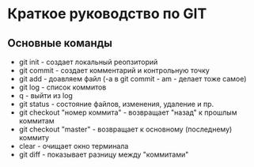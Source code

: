 # Краткое руководство по GIT
## Основные команды
* git init - создает локальный реопзиторий
* git commit - создает комментарий и контрольную точку
* git add - доавляем файл (-а в git commit - am - делает тоже самое)
* git log - список коммитов
* q - выйти из log
* git status - состояние файлов, изменения, удаление и пр.
* git checkout "номер коммита" - возвращает "назад" к прошлым коммитам
* git checkout "master" - возвращает к основному (последнему) коммиту 
* clear - очищает окно терминала
* git diff - показывает разницу между "коммитами"